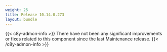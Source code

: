 ```yaml
---
weight: 25
title: Release 10.14.0.273
layout: bundle
---
```


<!--10.14.0.269 - 10.14.0.273-->

{{< c8y-admon-info >}}
There have not been any significant improvements or fixes related to this component since the last Maintenance release.
{{< /c8y-admon-info >}}
